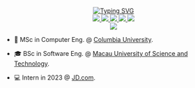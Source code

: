 <p align="center">
<a href="https://git.io/typing-svg"><img src="https://readme-typing-svg.demolab.com?font=Fira+Code&pause=1000&multiline=true&random=false&width=600&height=100&lines=Ivan+Mao;Master+Student+%7C+Software+Engineer;AI+%7C+Software+%7C+Soccer+%7C+Finance" alt="Typing SVG" /></a>
<br/>

<a href="https://https://ivanmao714.github.io/">
    <img src="https://img.shields.io/badge/Web-ivanmao714.github.io-blue?style=flat-square">
</a>  
<a href="https:///Resume.pdf">
    <img src="https://img.shields.io/badge/PDF-Resume-gree?style=flat-square&logo=adobe">
</a>  
<a href="https://www.linkedin.com/in/yifan-mao-a87852305/">
    <img src="https://img.shields.io/badge/-Linkedin-orangered?style=flat-square&logo=linkedin">
</a>
<a href="mailto:maoyifan714@gmail.com">
    <img src="https://img.shields.io/badge/-Email-paleturquoise?style=flat-square&logo=gmail&logoColor=white">
</a>
<a href="https://www.xiaohongshu.com/user/profile/56e827504775a71c49d2a417">
    <img src="https://img.shields.io/badge/小红书-paleturquoise?style=flat-square&logo=xiaohongshu&logoColor=white&&color=red">
</a>
<!-- <a href='https://scholar.google.com/citations?user=b___QQ8AAAAJ&hl=en&authuser=1&oi=sra' target="_blank">
    <img alt='GoogleScholar' src='https://img.shields.io/badge/Scholar-100000?style=flat&logo=xiaohongshu&logoColor=white&&color=red'>
</a> -->
<!-- <a href="https://pypi.org/user/drkostas/">
    <img src="https://img.shields.io/badge/PyPi-drkostas-blue?style=flat-square&logo=pypi&logoColor=white">
</a> -->
<!-- <a href="https://pypi.org/user/drkostas/">
    <img src="https://komarev.com/ghpvc/?username=drkostas&label=Visitors&color=0e75b6&style=flat" alt="googoldkhan" />
</a> -->

<br/> 

<!-- <a href="https://github.com/drkostas">
    <img src="https://github-readme-stats.vercel.app/api?username=drkostas&show_icons=true&count_private=true&show_icons=true&hide_border=true&hide_title=true&card_width=300px&hide_rank=true&bg_color=00000000&theme=dracula">
</a> -->

<a href="https://github.com/drkostas">
    <img src="https://github-stats-alpha.vercel.app/api?username=ivanmao714">
</a>

</p>

* 📖 MSc in Computer Eng. @ [Columbia University](https://compeng.columbia.edu/). 

* 🎓 BSc in Software Eng. @ [Macau University of Science and Technology](https://www.must.edu.mo/en/scse/programme/bachelors-degree-programme).

* 💻 Intern in 2023 @ [JD.com](https://campus.jd.com/#/talentProject?tabKey=4).

<!-- ### 🖥️ Open-Source Projects
<table>
<tr><th>Machine Learning </th><th>PyPi Packages</th></tr>
<tr><td> -->

<!-- | Title                                                                            | Stars                                                                                                                                 | Technologies                                                                                                                                                                                                                                                                                                                                                                                                           |
| -------------------------------------------------------------------------------- | ------------------------------------------------------------------------------------------------------------------------------------- | ---------------------------------------------------------------------------------------------------------------------------------------------------------------------------------------------------------------------------------------------------------------------------------------------------------------------------------------------------------------------------------------------------------------------- |
| [Minecraft-AI](https://github.com/drkostas/Minecraft-AI)                         | <img alt="Stars" src="https://img.shields.io/github/stars/drkostas/Minecraft-AI?style=flat-square&labelColor=black"/>                 | ![TF](https://img.shields.io/badge/TF-black?style=flat-square&logo=tensorflow)                                                                                                                                                                                                                                                                                                                                         |
| [3D Semantic Segmentation](https://github.com/drkostas/3D-Semantic-Segmentation) | <img alt="Stars" src="https://img.shields.io/github/stars/drkostas/3D-Semantic-Segmentation?style=flat-square&labelColor=black"/>     | ![PyTorch](https://img.shields.io/badge/PyTorch-black?style=flat-square&logo=pytorch) ![OpenCV](https://img.shields.io/badge/OpenCV-black?style=flat-square&logo=opencv)                                                                                                                                                                                                                                               |
| [Bert Rinehart Novels](https://github.com/drkostas/Bert-Rinehart-Novels)         | <img alt="Stars" src="https://img.shields.io/github/stars/drkostas/Bert-Question-Answering?style=flat-square&labelColor=black"/>      | ![PyTorch](https://img.shields.io/badge/PyTorch-black?style=flat-square&logo=pytorch) ![Spacy](https://img.shields.io/badge/Spacy-black?style=flat-square&logo=spacy)                                                                                                                                                                                                                                                  |
| [Car Accidents Pred.](https://github.com/drkostas/accident-severity-prediction)  | <img alt="Stars" src="https://img.shields.io/github/stars/drkostas/accident-severity-prediction?style=flat-square&labelColor=black"/> | ![Pandas](https://img.shields.io/badge/Pandas-black?style=flat-square&logo=pandas) ![SciPy](https://img.shields.io/badge/SciPy-black?style=flat-square&logo=scipy)                                                                                                                                                                                                                                                     |
| [Hybrid Girvan Newman](https://github.com/drkostas/HGN)                          | <img alt="Stars" src="https://img.shields.io/github/stars/drkostas/HGN?style=flat-square&labelColor=black"/>                          | [![HGNPub](https://img.shields.io/badge/Published-black?style=flat-square&logo=googlescholar)](https://scholar.google.com/citations?view_op=view_citation&hl=en&user=b___QQ8AAAAJ&authuser=1&citation_for_view=b___QQ8AAAAJ:u5HHmVD_uO8C) ![PySpark](https://img.shields.io/badge/Spark-black?style=flat-square&logo=apachespark) <br> ![MySQL](https://img.shields.io/badge/MySQL-black?style=flat-square&logo=mysql) |
| [COVID19 Vacc. Pred.](https://github.com/drkostas/covid19-vaccinations-predict)  | <img alt="Stars" src="https://img.shields.io/github/stars/drkostas/covid19-vaccinations-predict?style=flat-square&labelColor=black"/> | ![TF](https://img.shields.io/badge/TF-black?style=flat-square&logo=tensorflow)                                                                                                                                                                                                                                                                                                                                         |
| [Instagram Likes Pred.](https://github.com/drkostas/Insta-Likes-Predict)         | <img alt="Stars" src="https://img.shields.io/github/stars/drkostas/Insta-Likes-Predict?style=flat-square&labelColor=black"/>          | ![TF](https://img.shields.io/badge/TF-black?style=flat-square&logo=tensorflow) ![OpenCV](https://img.shields.io/badge/OpenCV-black?style=flat-square&logo=opencv)                                                                                                                                                                                                                                                      |
| [RL Value Iteration](https://github.com/drkostas/RL-Value-Iteration)             | <img alt="Stars" src="https://img.shields.io/github/stars/drkostas/RL-Value-Iteration?style=flat-square&labelColor=black"/>           | ![NumPy](https://img.shields.io/badge/NumPy-black?style=flat-square&logo=numpy)                                                                                                                                                                                                                                                                                                                                        |
| [Vanilla Numpy CNN](https://github.com/drkostas/Numpy-CNN)                       | <img alt="Stars" src="https://img.shields.io/github/stars/drkostas/Numpy-CNN?style=flat-square&labelColor=black"/>                    | ![NumPy](https://img.shields.io/badge/NumPy-black?style=flat-square&logo=numpy)                                                                                                                                                                                                                                                                                                                                        |
| [Vanilla Numpy NN](https://github.com/drkostas/Numpy-NeuralNet-1)                | <img alt="Stars" src="https://img.shields.io/github/stars/drkostas/Numpy-NeuralNet-1?style=flat-square&labelColor=black"/>            | ![NumPy](https://img.shields.io/badge/NumPy-black?style=flat-square&logo=numpy)                                                                                                                                                                                                                                                                                                                                        |

</td><td>

| Title                                                               | Stars                                                                                                                        | Technologies                                                                                                                                                                                                                                                                                                                                                                                                                                                                                                                       |
| ------------------------------------------------------------------- | ---------------------------------------------------------------------------------------------------------------------------- | ---------------------------------------------------------------------------------------------------------------------------------------------------------------------------------------------------------------------------------------------------------------------------------------------------------------------------------------------------------------------------------------------------------------------------------------------------------------------------------------------------------------------------------- |
| [High SQL](https://github.com/drkostas/high-sql)                    | <img alt="Stars" src="https://img.shields.io/github/stars/drkostas/high-sql?style=flat-square&labelColor=black"/>            | [![SQLPyPi](https://img.shields.io/badge/PyPi-black?style=flat-square&logo=pypi)](https://pypi.org/project/high-sql/) ![MySQL](https://img.shields.io/badge/MySQL-black?style=flat-square&logo=mysql) <br> ![CircleCI](https://img.shields.io/badge/CI-black?style=flat-square&logo=circleci) [![SQLDown](https://static.pepy.tech/personalized-badge/high-sql?period=total&units=international_system&left_color=black&right_color=red&left_text=Downloads)](https://pepy.tech/project/high-sql)                                  |
| [Cloud File Manager](https://github.com/drkostas/cloud-filemanager) | <img alt="Stars" src="https://img.shields.io/github/stars/drkostas/cloud-filemanager?style=flat-square&labelColor=black"/>   | [![CloudPyPi](https://img.shields.io/badge/PyPi-black?style=flat-square&logo=pypi)](https://pypi.org/project/cloud-filemanager/) ![Dropbox](https://img.shields.io/badge/API-black?style=flat-square&logo=dropbox) <br> ![CircleCI](https://img.shields.io/badge/CI-black?style=flat-square&logo=circleci) [![CloudDown](https://static.pepy.tech/personalized-badge/cloud-filemanager?period=total&units=international_system&left_color=black&right_color=red&left_text=Downloads)](https://pepy.tech/project/cloud-filemanager) |
| [YAML Wrapper](https://github.com/drkostas/yaml-config-wrapper)     | <img alt="Stars" src="https://img.shields.io/github/stars/drkostas/yaml-config-wrapper?style=flat-square&labelColor=black"/> | [![YamlPyPi](https://img.shields.io/badge/PyPi-black?style=flat-square&logo=pypi)](https://pypi.org/project/yaml-config-wrapper/)![CircleCI](https://img.shields.io/badge/CI-black?style=flat-square&logo=circleci) <br> [![YAMLDown](https://static.pepy.tech/personalized-badge/yaml-config-wrapper?period=total&units=international_system&left_color=black&right_color=red&left_text=Downloads)](https://pepy.tech/project/yaml-config-wrapper)                                                                                |
| [Color Logger](https://github.com/drkostas/termcolor-logger)        | <img alt="Stars" src="https://img.shields.io/github/stars/drkostas/termcolor-logger?style=flat-square&labelColor=black"/>    | [![LogPyPi](https://img.shields.io/badge/PyPi-black?style=flat-square&logo=pypi)](https://pypi.org/project/termcolor-logger/) ![CircleCI](https://img.shields.io/badge/CI-black?style=flat-square&logo=circleci) <br>[![LogDown](https://static.pepy.tech/personalized-badge/termcolor-logger?period=total&units=international_system&left_color=black&right_color=red&left_text=Downloads)](https://pepy.tech/project/termcolor-logger)                                                                                           |
| [Email Sender](https://github.com/drkostas/pyemail-sender)          | <img alt="Stars" src="https://img.shields.io/github/stars/drkostas/pyemail-sender?style=flat-square&labelColor=black"/>      | [![MailPyPi](https://img.shields.io/badge/PyPi-black?style=flat-square&logo=pypi)](https://pypi.org/project/pyemail-sender/) ![Gmail](https://img.shields.io/badge/API-black?style=flat-square&logo=gmail) <br> ![CircleCI](https://img.shields.io/badge/CI-black?style=flat-square&logo=circleci) [![MailDown](https://static.pepy.tech/personalized-badge/pyemail-sender?period=total&units=international_system&left_color=black&right_color=red&left_text=Downloads)](https://pepy.tech/project/pyemail-sender)                |
| [Benchmark Tools](https://github.com/drkostas/bench-utils)          | <img alt="Stars" src="https://img.shields.io/github/stars/drkostas/bench-utils?style=flat-square&labelColor=black"/>         | [![BenchPyPi](https://img.shields.io/badge/PyPi-black?style=flat-square&logo=pypi)](https://pypi.org/project/bench-utils/) ![CircleCI](https://img.shields.io/badge/CI-black?style=flat-square&logo=circleci) <br> [![BenchDown](https://static.pepy.tech/personalized-badge/bench-utils?period=total&units=international_system&left_color=black&right_color=red&left_text=Downloads)](https://pepy.tech/project/bench-utils)                                                                                                     |

</td></tr> </table>

<table>
<tr><th>Bots </th><th>Misc Projects </th></tr>
<tr><td>

| Title                                                                      | Stars                                                                                                                            | Technologies                                                                                                                                                                                                                                                                                                                                                                                                                                                                                                                                                                               |
| -------------------------------------------------------------------------- | -------------------------------------------------------------------------------------------------------------------------------- | ------------------------------------------------------------------------------------------------------------------------------------------------------------------------------------------------------------------------------------------------------------------------------------------------------------------------------------------------------------------------------------------------------------------------------------------------------------------------------------------------------------------------------------------------------------------------------------------ |
| [Youtube Comment Bot](https://github.com/drkostas/Youtube-FirstCommentBot) | <img alt="Stars" src="https://img.shields.io/github/stars/drkostas/Youtube-FirstCommentBot?style=flat-square&labelColor=black"/> | ![YT](https://img.shields.io/badge/API-black?style=flat-square&logo=youtube) ![Gmail](https://img.shields.io/badge/API-black?style=flat-square&logo=gmail) ![Dropbox](https://img.shields.io/badge/API-black?style=flat-square&logo=dropbox)<br> ![MySQL](https://img.shields.io/badge/MySQL-black?style=flat-square&logo=mysql) ![RDS](https://img.shields.io/badge/RDS-black?style=flat-square&logo=amazonaws)<br> ![CircleCI](https://img.shields.io/badge/CI-black?style=flat-square&logo=circleci) ![Heroku](https://img.shields.io/badge/Heroku-black?style=flat-square&logo=heroku) |
| [Job Application Bot](https://github.com/drkostas/JobApplicationBot)       | <img alt="Stars" src="https://img.shields.io/github/stars/drkostas/JobApplicationBot?style=flat-square&labelColor=black"/>       | ![Gmail](https://img.shields.io/badge/API-black?style=flat-square&logo=gmail) ![Dropbox](https://img.shields.io/badge/API-black?style=flat-square&logo=dropbox)<br> ![MySQL](https://img.shields.io/badge/MySQL-black?style=flat-square&logo=mysql) ![RDS](https://img.shields.io/badge/RDS-black?style=flat-square&logo=amazonaws)<br> ![CircleCI](https://img.shields.io/badge/CI-black?style=flat-square&logo=circleci) ![Heroku](https://img.shields.io/badge/Heroku-black?style=flat-square&logo=heroku)                                                                              |

</td><td>

| Title                                                                                | Stars                                                                                                                               | Technologies                                                                                                                                                                                                                                                                 |
| ------------------------------------------------------------------------------------ | ----------------------------------------------------------------------------------------------------------------------------------- | ---------------------------------------------------------------------------------------------------------------------------------------------------------------------------------------------------------------------------------------------------------------------------- |
| [Spotify Button Presser](https://github.com/drkostas/SpotiClick)                     | <img alt="Stars" src="https://img.shields.io/github/stars/drkostas/SpotiClick?style=flat-square&labelColor=black"/>                 | ![Raspberry](https://img.shields.io/badge/Raspberry-black?style=flat-square&logo=Raspberry) ![Spotify](https://img.shields.io/badge/API-black?style=flat-square&logo=spotify) <br> ![Switchbot](https://img.shields.io/badge/SwitchBot-black?style=flat-square&logo=arduino) |
| [Cross The Floor](https://github.com/drkostas/Cross-The-Floor)                       | <img alt="Stars" src="https://img.shields.io/github/stars/drkostas/Cross-The-Floor?style=flat-square&labelColor=black"/>            | ![Sankey Diagram](https://img.shields.io/badge/Sankey-black?style=flat-square&logo=plotly) <br> ![Wiki](https://img.shields.io/badge/Scrapper-black?style=flat-square&logo=wikipedia)                                                                                        |
| [2D Shooter Game](https://github.com/drkostas/shooter-game-with-p5js)                | <img alt="Stars" src="https://img.shields.io/github/stars/drkostas/shooter-game-with-p5js?style=flat-square&labelColor=black"/>     | ![p5](https://img.shields.io/badge/P5.js-black?style=flat-square&logo=p5dotjs)                                                                                                                                                                                               |
| [Quantum Mechanics Quiz App](https://github.com/drkostas/Quantum-Mechanics-Quiz-App) | <img alt="Stars" src="https://img.shields.io/github/stars/drkostas/Quantum-Mechanics-Quiz-App?style=flat-square&labelColor=black"/> | ![android](https://img.shields.io/badge/App-black?style=flat-square&logo=android)                                                                                                                                                                                            |

</td></tr> </table>

<details>
<summary>📈 Stats</summary>
<br>
My Github Stats

![](http://github-profile-summary-cards.vercel.app/api/cards/profile-details?username=drkostas&theme=dracula) 

![](http://github-profile-summary-cards.vercel.app/api/cards/repos-per-language?username=drkostas&theme=dracula) 
![](http://github-profile-summary-cards.vercel.app/api/cards/most-commit-language?username=drkostas&theme=dracula)


<br>
Currently Coding & Listening to:

[![spotify-github-profile](https://spotify-github-profile.vercel.app/api/view?uid=11159336621&cover_image=true&theme=novatorem&show_offline=true&bar_color=53b14f&bar_color_cover=false)](https://open.spotify.com/user/11159336621)

</details> -->
